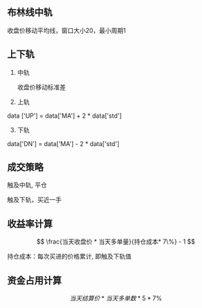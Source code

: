 

## 布林线中轨
<!-- data['MA'] = data[close_price].rolling(window=window, min_periods=1, axis=0).mean() -->

收盘价移动平均线，窗口大小20，最小周期1
## 上下轨

1. 中轨


     收盘价移动标准差

<!-- data['std'] = data[close_price].rolling(window, min_periods=1).std(ddof=0) -->

2. 上轨

data    ['UP'] = data['MA'] + 2 * data['std']

3. 下轨

data['DN'] = data['MA'] - 2 * data['std']

## 成交策略

触及中轨, 平仓

触及下轨，买近一手

## 收益率计算

$$
\frac{当天收盘价 * 当天多单量}{持仓成本* 7\%} - 1
$$

持仓成本：每次买进的价格累计, 即触及下轨值


## 资金占用计算

$$
当天结算价 * 当天多单数 * 5 * 7\%
$$

